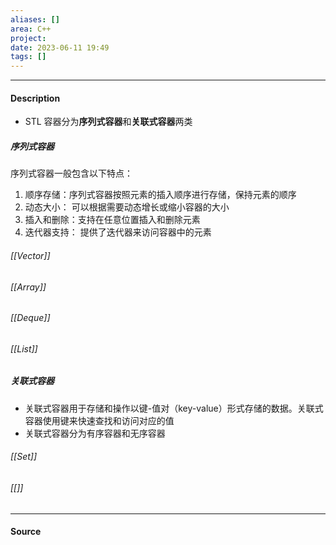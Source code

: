 ```yaml
---
aliases: []
area: C++
project: 
date: 2023-06-11 19:49
tags: []
---
```

---
#### Description
- STL 容器分为**序列式容器**和**关联式容器**两类
##### 序列式容器
序列式容器一般包含以下特点：
1. 顺序存储：序列式容器按照元素的插入顺序进行存储，保持元素的顺序
2. 动态大小： 可以根据需要动态增长或缩小容器的大小
3. 插入和删除：支持在任意位置插入和删除元素
4. 迭代器支持： 提供了迭代器来访问容器中的元素
###### [[Vector]]
###### [[Array]]
###### [[Deque]]
###### [[List]]
##### 关联式容器
- 关联式容器用于存储和操作以键-值对（key-value）形式存储的数据。关联式容器使用键来快速查找和访问对应的值
- 关联式容器分为有序容器和无序容器
###### [[Set]]
###### [[]]



---
#### Source
